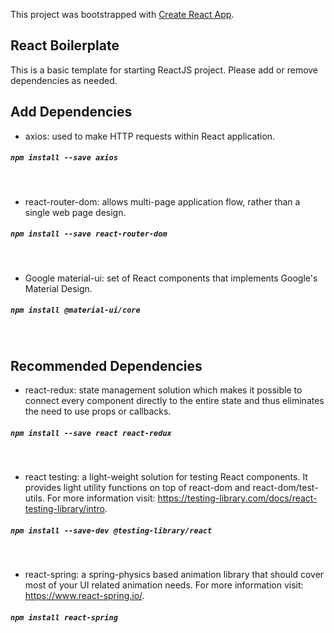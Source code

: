 This project was bootstrapped with [Create React App](https://github.com/facebook/create-react-app).

## React Boilerplate

This is a basic template for starting ReactJS project. Please add or remove dependencies as needed.

## Add Dependencies

* axios: used to make HTTP requests within React application.
##### `npm install --save axios`
<br>

* react-router-dom: allows multi-page application flow, rather than a single web page design.
##### `npm install --save react-router-dom`
<br>

* Google material-ui: set of React components that implements Google's Material Design. 
##### `npm install @material-ui/core`
<br>


## Recommended Dependencies

* react-redux: state management solution which makes it possible to connect every component directly to the entire state and thus eliminates the need to use props or callbacks.
##### `npm install --save react react-redux`
<br>

* react testing: a light-weight solution for testing React components. It provides light utility functions on top of react-dom and react-dom/test-utils. For more information visit: https://testing-library.com/docs/react-testing-library/intro.
##### `npm install --save-dev @testing-library/react`
<br>

* react-spring: a spring-physics based animation library that should cover most of your UI related animation needs. For more information visit: https://www.react-spring.io/.
##### `npm install react-spring`
<br>




